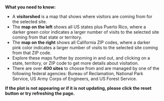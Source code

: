  **What you need to know:**
- A **visitorshed** is a map that shows where visitors are coming from for the selected site.
- The **map on the left** shows all US states plus Puerto Rico, where a darker green color indicates a larger number of visits to the selected site coming from that state or territory.
- The **map on the right** shows all California ZIP codes, where a darker pink color indicates a larger number of visits to the selected site coming from that ZIP code.
- Explore these maps further by zooming in and out, and clicking on a state, territory, or ZIP code to get more details about visitation.
- There are over **400 sites** to choose from and are managed by one of the following federal agencies: Bureau of Reclamation, National Park Service, US Army Corps of Engineers, and US Forest Service.

**If the plot is not appearing or if it is not updating, please click the reset button or try refreshing the page.**
